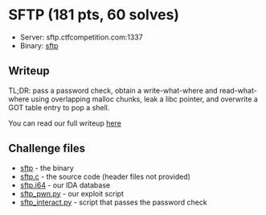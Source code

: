 # SFTP (181 pts, 60 solves)

* Server: sftp.ctfcompetition.com:1337
* Binary: [sftp](sftp)

## Writeup

TL;DR: pass a password check, obtain a write-what-where and read-what-where using overlapping malloc chunks, leak a libc pointer, and overwrite a GOT table entry to pop a shell.

You can read our full writeup [here](https://hackmd.io/s/SkUhP4fGX)

## Challenge files

* [sftp](sftp) - the binary
* [sftp.c](sftp.c) - the source code (header files not provided)
* [sftp.i64](sftp.i64) - our IDA database
* [sftp_pwn.py](sftp_pwn.py) - our exploit script
* [sftp_interact.py](sftp_interact.py) - script that passes the password check
